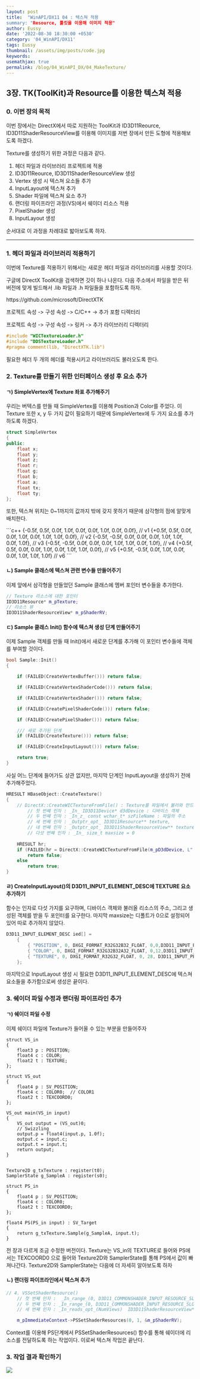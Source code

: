 ```yaml
---
layout: post
title:  "WinAPI/DX11 04 : 텍스쳐 적용
summary: "Resource, 툴킷을 이용해 이미지 적용"
author: Eussy
date: '2022-08-30 18:30:00 +0530'
category: '04_WinAPI/DX11'
tags: Eussy
thumbnail: /assets/img/posts/code.jpg
keywords: 
usemathjax: true
permalink: /blog/04_WinAPI_DX/04_MakeTexture/
---
```


## 3장. TK(ToolKit)과 Resource를 이용한 텍스쳐 적용

### 0. 이번 장의 목적
<p>이번 장에서는 DirectX에서 따로 지원하는 ToolKit과 ID3D11Reource, ID3D11ShaderResourceView를 이용해 이미지를 저번 장에서 만든 도형에 적용해보도록 하겠다.</p>

<p>
Texture를 생성하기 위한 과정은 다음과 같다.
<ol>
<li> 헤더 파일과 라이브러리 프로젝트에 적용 </li>
<li> ID3D11Reource, ID3D11ShaderResourceView 생성 </li>
<li> Vertex 생성 시 텍스쳐 요소들 추가 </li>
<li> InputLayout에 텍스쳐 추가</li>
<li> Shader 파일에 텍스쳐 요소 추가</li>
<li> 랜더링 파이프라인 과정(VS)에서 쉐이더 리소스 적용 </li>
<li> PixelShader 생성</li>
<li> InputLayout 생성</li>
</ol>
</p>

순서대로 이 과정을 차례대로 밟아보도록 하자.

<hr />

### 1. 헤더 파일과 라이브러리 적용하기

<p> 이번에 Texture를 적용하기 위해서는 새로운 헤더 파일과 라이브러리를 사용할 것이다.</p>

<p> 구글에 DirectX ToolKit을 검색하면 깃이 하나 나온다. 다음 주소에서 파일을 받은 뒤 버전에 맞게 빌드해서 .lib 파일과 .h 파일들을 포함하도록 하자.</p>

<p> https://github.com/microsoft/DirectXTK</p>

<p>프로젝트 속성 -> 구성 속성 -> C/C++ -> 추가 포함 디렉터리</p>
<p>프로젝트 속성 -> 구성 속성 -> 링커 -> 추가 라이브러리 디렉터리</p>

```c++
#include "WICTextureLoader.h"
#include "DDSTextureLoader.h"
#pragma comment(lib, "DirectXTK.lib")
```

<p> 필요한 헤더 두 개의 헤더를 적용시키고 라이브러리도 불러오도록 한다.</p>


### 2. Texture를 만들기 위한 인터페이스 생성 후 요소 추가

#### ㄱ) SimpleVertex에 Texture 좌표 추가해주기
<p>우리는 버텍스를 만들 때 SimpleVertex를 이용해 Position과 Color를 주었다. 이 Texture 또한 x, y 두 가지 값이 필요하기 때문에 SimpleVertex에 두 가지 요소를 추가하도록 하겠다.</p>

```c++
struct SimpleVertex
{
public:
	float x;
	float y;
	float z;
	float r;
	float g;
	float b;
	float a;
	float tx;
	float ty;
};
```

<p> 또한, 텍스쳐 위치는 0~1까지의 값까지 밖에 갖지 못하기 때문에 삼각형의 점에 알맞게 배치한다.</p>
```c++
{-0.5f, 0.5f,  0.0f, 1.0f, 0.0f, 0.0f, 1.0f, 0.0f, 0.0f}, // v1
{+0.5f, 0.5f,  0.0f, 0.0f, 1.0f, 0.0f, 1.0f, 1.0f, 0.0f}, // v2
{-0.5f, -0.5f, 0.0f, 0.0f, 0.0f, 1.0f, 1.0f, 0.0f, 1.0f}, // v3
{-0.5f, -0.5f, 0.0f, 0.0f, 0.0f, 1.0f, 1.0f, 0.0f, 1.0f}, // v4
{+0.5f, 0.5f,  0.0f, 0.0f, 1.0f, 0.0f, 1.0f, 1.0f, 0.0f}, // v5
{+0.5f, -0.5f, 0.0f, 1.0f, 0.0f, 0.0f, 1.0f, 1.0f, 1.0f}  // v6
```

#### ㄴ) Sample 클래스에 텍스쳐 관련 변수들 만들어주기
<p>이제 앞에서 삼각형을 만들었던 Sample 클래스에 멤버 포인터 변수들을 추가한다.</p>

```c++
// Texture 리소스에 대한 포인터
ID3D11Resource* m_pTexture;
// 리소스 뷰
ID3D11ShaderResourceView* m_pShaderRV;
```

#### ㄷ) Sample 클래스 Init() 함수에 텍스쳐 생성 단계 만들어주기

<p> 이제 Sample 객체를 만들 때 Init()에서 새로운 단계를 추가해 이 포인터 변수들에 객체를 부여할 것이다.</p>

```c++
bool Sample::Init()
{

    if (FAILED(CreateVertexBuffer())) return false;

    if (FAILED(CreateVertexShaderCode())) return false;

    if (FAILED(CreateVertexShader())) return false;

    if (FAILED(CreatePixelShaderCode())) return false;

    if (FAILED(CreatePixelShader())) return false;

    /// 새로 추가된 단계
    if (FAILED(CreateTexture())) return false;

    if (FAILED(CreateInputLayout())) return false;

    return true;
}
```
<p>사실 어느 단계에 들어가도 상관 없지만, 마지막 단계인 InputLayout을 생성하기 전에 추가해주었다.</p>

```c++
HRESULT HBaseObject::CreateTexture()
{
    // DirectX::CreateWICTextureFromFile() : Texture를 파일에서 불러와 만드는 함수
        // 첫 번째 인자 : _In_ ID3D11Device* d3dDevice : 디바이스 객체
        // 두 번째 인자 : _In_z_ const wchar_t* szFileName : 파일의 주소
        // 세 번째 인자 : _Outptr_opt_ ID3D11Resource** texture,
        // 네 번째 인자 : _Outptr_opt_ ID3D11ShaderResourceView** textureView,
        // 다섯 번째 인자 : _In_ size_t maxsize = 0
        
    HRESULT hr;
    if (FAILED(hr = DirectX::CreateWICTextureFromFile(m_pD3dDevice, L"../../data/kgcabk.bmp", &m_pTexture, &m_pShaderRV)))
        return false;
    else
        return true;
}
```

#### ㄹ) CreateInputLayout()의 D3D11_INPUT_ELEMENT_DESC에 TEXTURE 요소 추가하기

<p> 함수는 인자로 다섯 가지를 요구하며, 디바이스 객체와 불러올 리소스의 주소, 그리고 생성된 객체를 받을 두 포인터를 요구한다. 마지막 maxsize는 디폴트가 0으로 설정되어 있어 따로 추가하지 않았다.</p>

```c++
D3D11_INPUT_ELEMENT_DESC ied[] =
    {
        { "POSITION", 0, DXGI_FORMAT_R32G32B32_FLOAT, 0,0,D3D11_INPUT_PER_VERTEX_DATA, 0},
        { "COLOR", 0, DXGI_FORMAT_R32G32B32A32_FLOAT, 0,12,D3D11_INPUT_PER_VERTEX_DATA, 0},
        { "TEXTURE", 0, DXGI_FORMAT_R32G32_FLOAT, 0, 28, D3D11_INPUT_PER_VERTEX_DATA, 0}
    };
```
<p>마지막으로 InputLayout 생성 시 필요한 D3D11_INPUT_ELEMENT_DESC에 텍스쳐 요소들을 추가함으로써 생성은 끝이다.</p>


### 3. 쉐이더 파일 수정과 랜더링 파이프라인 추가

#### ㄱ) 쉐이더 파일 수정

<p>이제 쉐이더 파일에 Texture가 들어올 수 있는 부분을 만들어주자 </p>

```HLSL
struct VS_in
{
	float3 p : POSITION;
	float4 c : COLOR;
	float2 t : TEXTURE;
};

struct VS_out
{
	float4 p : SV_POSITION;
	float4 c : COLOR0;	// COLOR1
	float2 t : TEXCOORD0;
};

VS_out main(VS_in input)
{
	VS_out output = (VS_out)0;
	// Swizzling
	output.p = float4(input.p, 1.0f);
	output.c = input.c;
	output.t = input.t;
	return output;
}


Texture2D g_txTexture : register(t0);
SamplerState g_SampleA : register(s0);

struct PS_in
{
	float4 p : SV_POSITION;
	float4 c : COLOR0;
	float2 t : TEXCOORD0;
};

float4 PS(PS_in input) : SV_Target
{
	return g_txTexture.Sample(g_SampleA, input.t);
}
```

<p> 전 장과 다르게 조금 수정한 버전이다. Texture는 VS_in의 TEXTURE로 들어와 PS에서는 TEXCOORD0 으로 들어와 Texture2D와 SamplerState를 통해 PS에서 값이 빠져나간다. Texture2D와 SamplerState는 다음에 더 자세히 알아보도록 하자</p>

#### ㄴ) 랜더링 파이프라인에서 텍스쳐 추가

```c++
// 4. VSSetShaderResource()
    // 첫 번째 인자 :  _In_range_(0, D3D11_COMMONSHADER_INPUT_RESOURCE_SLOT_COUNT - 1)  UINT StartSlot -> 시작 주소
    // 두 번째 인자 : _In_range_(0, D3D11_COMMONSHADER_INPUT_RESOURCE_SLOT_COUNT - StartSlot)  UINT NumViews  -> 리소스 갯수
    // 세 번째 인자 : _In_reads_opt_(NumViews)  ID3D11ShaderResourceView* const* ppShaderResourceViews  

    m_pImmediateContext->PSSetShaderResources(0, 1, &m_pShaderRV);
```

<p>Context를 이용해 PS단계에서 PSSetShaderResources() 함수를 통해 쉐이더에 리소스를 전달하도록 하는 작업이다. 이로써 텍스쳐 작업은 끝난다.</p>

### 3. 작업 결과 확인하기

 <img src="1.png">
